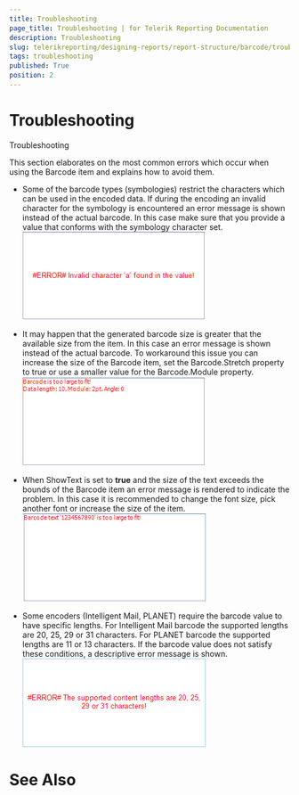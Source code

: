 ```yaml
---
title: Troubleshooting
page_title: Troubleshooting | for Telerik Reporting Documentation
description: Troubleshooting
slug: telerikreporting/designing-reports/report-structure/barcode/troubleshooting
tags: troubleshooting
published: True
position: 2
---
```


# Troubleshooting

Troubleshooting

This section elaborates on the most common errors which occur when using the Barcode item and explains how to avoid them.

* Some of the barcode types (symbologies) restrict the characters which can be used in             the encoded data. If during the encoding an invalid character for the symbology is encountered             an error message is shown instead of the actual barcode. In this case make sure that you provide             a value that conforms with the symbology character set.             
  ![barcode-errors-invalid-value](images/Barcodes/barcode-errors-invalid-value.png)

* It may happen that the generated barcode size is greater that the available size from the item. In this             case an error message is shown instead of the actual barcode. To workaround this issue you can increase the             size of the Barcode item, set the Barcode.Stretch property to true or use a smaller value for the Barcode.Module             property.             
  ![barcode-errors-large-size](images/Barcodes/barcode-errors-large-size.png)

* When ShowText is set to __true__ and the size of the text exceeds the bounds of the Barcode item an error             message is rendered to indicate the problem. In this case it is recommended to change the font size, pick another font or increase the size of the item.             
  ![barcode-errors-large-text](images/Barcodes/barcode-errors-large-text.png)

* Some encoders (Intelligent Mail, PLANET) require the barcode value to have specific lengths. For Intelligent Mail barcode the supported lengths are 20, 25, 29 or 31             characters. For PLANET barcode the supported lengths are 11 or 13 characters. If the barcode value does not satisfy these conditions, a descriptive error message is shown.             
  ![barcode-errors-invalid-content-length](images/Barcodes/barcode-errors-invalid-content-length.png)

# See Also

